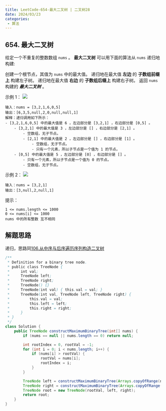 ```yaml
---
title: LeetCode-654-最大二叉树 | 二叉树28
date: 2024/03/23
categories:
 - 算法
---
```

## 654. 最大二叉树
给定一个不重复的整数数组 `nums` 。 **最大二叉树** 可以用下面的算法从 `nums` 递归地构建:

创建一个根节点，其值为 `nums` 中的最大值。
递归地在最大值 **左边** 的 **子数组前缀上** 构建左子树。
递归地在最大值 **右边** 的 **子数组后缀上** 构建右子树。
返回 `nums` 构建的 ***最大二叉树*** 。
 

示例 1：
![](/image/2024032308.jpg)
```
输入：nums = [3,2,1,6,0,5]
输出：[6,3,5,null,2,0,null,null,1]
解释：递归调用如下所示：
- [3,2,1,6,0,5] 中的最大值是 6 ，左边部分是 [3,2,1] ，右边部分是 [0,5] 。
    - [3,2,1] 中的最大值是 3 ，左边部分是 [] ，右边部分是 [2,1] 。
        - 空数组，无子节点。
        - [2,1] 中的最大值是 2 ，左边部分是 [] ，右边部分是 [1] 。
            - 空数组，无子节点。
            - 只有一个元素，所以子节点是一个值为 1 的节点。
    - [0,5] 中的最大值是 5 ，左边部分是 [0] ，右边部分是 [] 。
        - 只有一个元素，所以子节点是一个值为 0 的节点。
        - 空数组，无子节点。
```
示例 2：
![](/image/2024032309.jpg)
```
输入：nums = [3,2,1]
输出：[3,null,2,null,1]
```

提示：
```
1 <= nums.length <= 1000
0 <= nums[i] <= 1000
nums 中的所有整数 互不相同
```

## 解题思路
递归，思路同[106.从中序与后序遍历序列构造二叉树](/blogs/algorithm/leetcode106.md)

```java
/**
 * Definition for a binary tree node.
 * public class TreeNode {
 *     int val;
 *     TreeNode left;
 *     TreeNode right;
 *     TreeNode() {}
 *     TreeNode(int val) { this.val = val; }
 *     TreeNode(int val, TreeNode left, TreeNode right) {
 *         this.val = val;
 *         this.left = left;
 *         this.right = right;
 *     }
 * }
 */
class Solution {
    public TreeNode constructMaximumBinaryTree(int[] nums) {
        if (nums == null || nums.length == 0) return null;

        int rootIndex = 0, rootVal = -1;
        for (int i = 0; i < nums.length; i++) {
            if (nums[i] > rootVal) {
                rootVal = nums[i];
                rootIndex = i;
            }
        }

        TreeNode left = constructMaximumBinaryTree(Arrays.copyOfRange(nums, 0, rootIndex));
        TreeNode right = constructMaximumBinaryTree(Arrays.copyOfRange(nums, rootIndex + 1, nums.length));
        TreeNode root = new TreeNode(rootVal, left, right);
        return root;
    }
}
```